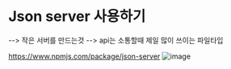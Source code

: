# Json server 사용하기
--> 작은 서버를 만드는것 --> api는 소통할때 제일 많이 쓰이는 파일타입

https://www.npmjs.com/package/json-server
![image](https://github.com/manbock/node.js/assets/145514177/54fdb390-8f5b-4c30-aa4e-ba29cc458761)



